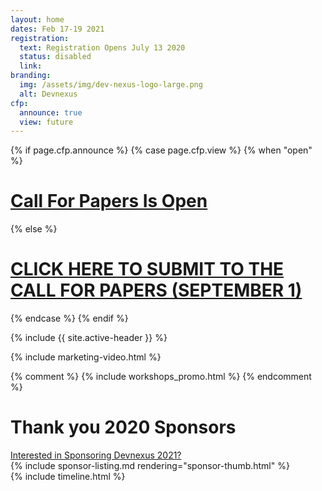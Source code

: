 ```yaml
---
layout: home
dates: Feb 17-19 2021
registration:
  text: Registration Opens July 13 2020
  status: disabled
  link:
branding:
  img: /assets/img/dev-nexus-logo-large.png
  alt: Devnexus
cfp:
  announce: true
  view: future 
---
```


{% if page.cfp.announce %}
{% case page.cfp.view %}
  {% when "open" %}
  <div class="featured-header">
    <h1 class="top-intro"><a href="/call-for-papers">Call For Papers Is Open</a></h1>
  </div>
  {% else %}
  <div class="featured-header">
    <h1 class="top-intro"><a href="/call-for-papers">CLICK HERE TO SUBMIT TO THE CALL FOR PAPERS (SEPTEMBER 1)</a></h1>
  </div>
{% endcase %}  
{% endif %}

{% include {{ site.active-header }} %}

{% include marketing-video.html %}

{% comment %}
 {% include workshops_promo.html %} 
{% endcomment %} 

<div class="row">
<a name="sponsorlist"></a>
      <div class="featured-header">
        <h1>Thank you 2020 Sponsors</h1>
        <a class="action-header" href="https://ajug.typeform.com/to/BTa7bZ">Interested in Sponsoring Devnexus 2021?</a>
      </div>
{% include sponsor-listing.md rendering="sponsor-thumb.html" %}
</div>
<div>
<a name="timeline"></a>
{% include timeline.html %}
</div>

